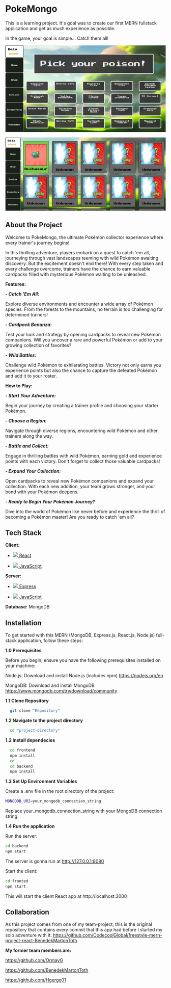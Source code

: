 
# PokeMongo

This is a learning project. It's goal was to create our first MERN fullstack application and get as mush experience as possible.

In the game, your goal is simple... Catch them all!

![Alt text](./README_Images/Képernyőkép%202024-06-06%20115801.png?raw=true "Optional Title")

![Alt text](./README_Images/Képernyőkép%202024-06-06%20120657.png?raw=true "Optional Title")


## About the Project

Welcome to PokeMongo, the ultimate Pokémon collector experience where every trainer's journey begins!

In this thrilling adventure, players embark on a quest to catch 'em all, journeying through vast landscapes teeming with wild Pokémon awaiting discovery. But the excitement doesn't end there! With every step taken and every challenge overcome, trainers have the chance to earn valuable cardpacks filled with mysterious Pokémon waiting to be unleashed.

**Features:**

***- Catch 'Em All:*** 

Explore diverse environments and encounter a wide array of Pokémon species. From the forests to the mountains, no terrain is too challenging for determined trainers!

***- Cardpack Bonanza:*** 

Test your luck and strategy by opening cardpacks to reveal new Pokémon companions. Will you uncover a rare and powerful Pokémon or add to your growing collection of favorites?

***- Wild Battles:*** 

Challenge wild Pokémon to exhilarating battles. Victory not only earns you experience points but also the chance to capture the defeated Pokémon and add it to your roster.

**How to Play:**

***- Start Your Adventure:*** 

Begin your journey by creating a trainer profile and choosing your starter Pokémon.

***- Choose a Region:*** 

Navigate through diverse regions, encountering wild Pokémon and other trainers along the way.

***- Battle and Collect:*** 

Engage in thrilling battles with wild Pokémon, earning gold and experience points with each victory. Don't forget to collect those valuable cardpacks!

***- Expand Your Collection:*** 

Open cardpacks to reveal new Pokémon companions and expand your collection. With each new addition, your team grows stronger, and your bond with your Pokémon deepens.

***- Ready to Begin Your Pokémon Journey?***

Dive into the world of Pokémon like never before and experience the thrill of becoming a Pokémon master! Are you ready to catch 'em all?
## Tech Stack

**Client:** 
* <a href="https://react.dev/" target="blank"><img src="https://github.com/get-icon/geticon/blob/master/icons/react.svg" height="25" /> React </a>

* <a href="https://www.javascript.com/" target="blank"><img src="https://github.com/get-icon/geticon/blob/master/icons/javascript.svg" height="25" /> JavaScript </a>

**Server:**
* <a href="https://expressjs.com/" target="blank"><img src="https://user-images.githubusercontent.com/25181517/183859966-a3462d8d-1bc7-4880-b353-e2cbed900ed6.png" height="25" /> Express </a>

* <a href="https://www.javascript.com/" target="blank"><img src="https://github.com/get-icon/geticon/blob/master/icons/javascript.svg" height="25" /> JavaScript </a>

**Database:** MongoDB
## Installation

To get started with this MERN (MongoDB, Express.js, React.js, Node.js) full-stack application, follow these steps:

**1.0 Prerequisites**

Before you begin, ensure you have the following prerequisites installed on your machine:

Node.js: Download and install Node.js (includes npm) https://nodejs.org/en

MongoDB: Download and install MongoDB https://www.mongodb.com/try/download/community

**1.1 Clone Repository**
```bash
  git clone "Repository"
```
**1.2 Navigate to the project directory**
```bash
  cd "project-directory"
```
**1.2 Install dependecies**
```bash
  cd frontend
  npm install
  cd ..
  cd backend
  npm install
```

**1.3 Set Up Environment Variables**

Create a .env file in the root directory of the project:
```bash
MONGODB_URI=your_mongodb_connection_string
```
Replace your_mongodb_connection_string with your MongoDB connection string.

**1.4 Run the application**

Run the server:
```bash
cd backend
npm start
```
The server is gonna run at http://127.0.0.1:8080

Start the client:
```bash
cd fronted
npm start
```
This will start the client React app at http://localhost:3000
## Collaboration
As this project comes from one of my team-project, this is the original repository that contains every commit that this app had before I started my solo adventure with it:
https://github.com/CodecoolGlobal/freestyle-mern-project-react-BenedekMartonToth

**My former team members are:**

https://github.com/OrmayG

https://github.com/BenedekMartonToth

https://github.com/Hgergo01

